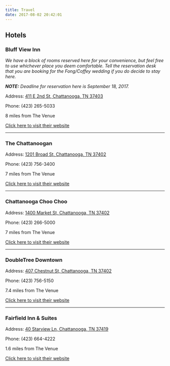 ```yaml
---
title: Travel
date: 2017-08-02 20:42:01
---
```


## Hotels

### Bluff View Inn

_We have a block of rooms reserved here for your convenience, but feel free to use whichever place you deem comfortable. Tell the reservation desk that you are booking for the Fong/Coffey wedding if you do decide to stay here._

_**NOTE:** Deadline for reservation here is September 18, 2017._

Address: [411 E 2nd St, Chattanooga, TN 37403](https://www.google.com/maps/place/411+E+2nd+St,+Chattanooga,+TN+37403)

Phone: (423) 265-5033

8 miles from The Venue

[Click here to visit their website](https://bluffviewartdistrictchattanooga.com/bluff-view-inn/)

---

### The Chattanoogan

Address: [1201 Broad St, Chattanooga, TN 37402](https://www.google.com/maps/place/1201+Broad+St,+Chattanooga,+TN+37402)

Phone: (423) 756-3400

7 miles from The Venue

[Click here to visit their website](http://www.chattanooganhotel.com/)

---

### Chattanooga Choo Choo

Address: [1400 Market St, Chattanooga, TN 37402](https://www.google.com/maps/place/1400+Market+St,+Chattanooga,+TN+37402)

Phone: (423) 266-5000

7 miles from The Venue

[Click here to visit their website](choochoo.com)

---

### DoubleTree Downtown

Address: [407 Chestnut St, Chattanooga, TN 37402](https://www.google.com/maps/place/407+Chestnut+St,+Chattanooga,+TN+37402)

Phone: (423) 756-5150

7.4 miles from The Venue

[Click here to visit their website](http://doubletree3.hilton.com/en/hotels/tennessee/doubletree-by-hilton-hotel-chattanooga-downtown-CHACHDT/index.html)

---

### Fairfield Inn & Suites

Address: [40 Starview Ln, Chattanooga, TN 37419](https://www.google.com/maps/place/40+Starview+Ln,+Chattanooga,+TN+37419)

Phone: (423) 664-4222

1.6 miles from The Venue

[Click here to visit their website](http://www.marriott.com/hotels/travel/chatf-fairfield-inn-and-suites-chattanooga-i-24-lookout-mountain/)